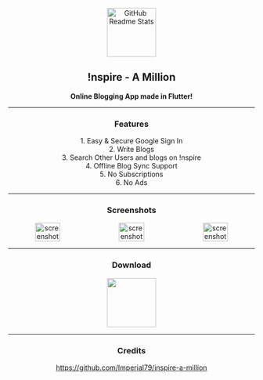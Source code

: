 <p align="center">
 <img width="100px" src="https://play-lh.googleusercontent.com/pLqu5t0r-KoMUqd9qZqaMuHEQdKpbqQINIE2lfZo-nZgbc5G5RWREgLwUdfNGWRntQI=w240-h480-rw" align="center" alt="GitHub Readme Stats" />
 <h2 align="center"><b>!nspire - A Million</b></h2>
 <p align="center"><b>Online Blogging App made in Flutter!</b></p>
</p>

---

  <h3 align="center">Features</h3>
  <p align="center">
    1. Easy & Secure Google Sign In<br>
    2. Write Blogs<br>
    3. Search Other Users and blogs on !nspire<br>
    4. Offline Blog Sync Support<br>
    5. No Subscriptions<br>
    6. No Ads<br> 

---

<h3 align="center">Screenshots</h3>

<div align="center" style="width:100%;display:flex;justify-content:space-between;">
<img width="32%" src="https://firebasestorage.googleapis.com/v0/b/blogged---blog-app.appspot.com/o/Screenshot_20220715-210140_!nspire.png?alt=media&token=32e4dc9f-b8b5-4c37-a527-80b8bb6af1db" align="center" alt="screenshot" />
<img width="32%" src="https://firebasestorage.googleapis.com/v0/b/blogged---blog-app.appspot.com/o/Screenshot_20220715-210618_!nspire.png?alt=media&token=05ad4969-3b7e-4468-b07c-cdf80ecc6815" align="center" alt="screenshot" />
<img width="32%" src="https://firebasestorage.googleapis.com/v0/b/blogged---blog-app.appspot.com/o/Screenshot_20220715-210633_!nspire.png?alt=media&token=142f036e-0cc1-4fb1-9d96-173cad8dc053" align="center" alt="screenshot" />
</div>

---

  <h3 align="center">Download</h3>
     <p align="center" style="align-items:center">
     <a href="https://play.google.com/store/apps/details?id=com.imperial.blogged" rel="Play Store">
     <img width="100" height="100" src="https://i.pinimg.com/originals/71/42/62/714262829697e9749a4aa86b3c1f5538.png">
     </a>
     </a>
     </p>


---
  <h3 align="center">Credits</h3>
   <p align="center" ><a href="https://github.com/Imperial79/inspire-a-million">https://github.com/Imperial79/inspire-a-million</a></p>
   